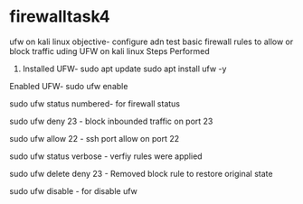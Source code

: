 # firewalltask4
ufw on kali linux
objective- configure adn test basic firewall rules to allow or block traffic uding UFW on kali linux
Steps Performed
1.  Installed UFW- sudo apt update
   sudo apt install ufw -y
 
 Enabled UFW- sudo ufw enable

sudo ufw status numbered- for firewall status

sudo ufw deny 23 - block inbounded traffic on port 23

sudo ufw allow 22 - ssh port allow on port 22

sudo ufw status verbose - verfiy rules were applied

sudo ufw delete deny 23 -  Removed block rule to restore original state

sudo ufw disable - for disable ufw
